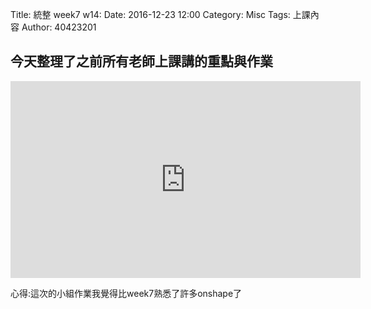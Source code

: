 Title: 統整 week7 w14:
Date: 2016-12-23 12:00
Category: Misc
Tags: 上課內容
Author: 40423201


<h2>今天整理了之前所有老師上課講的重點與作業</h2>

<iframe width="560" height="315" src="https://www.youtube.com/embed/QPBiOIqfW28" frameborder="0" allowfullscreen></iframe>

 心得:這次的小組作業我覺得比week7熟悉了許多onshape了


